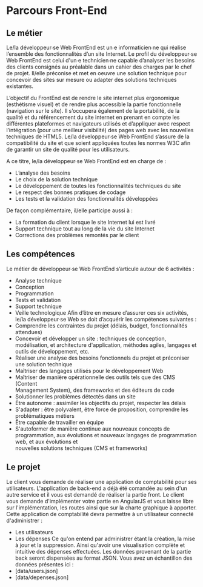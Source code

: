 # Parcours Front-End
## Le métier
Le/la développeur∙se Web Front­End est un∙e informaticien∙ne qui réalise l’ensemble des fonctionnalités d’un site Internet. Le profil du développeur∙se Web Front­End est celui d'un∙e technicien∙ne capable d’analyser les besoins des clients consignés au préalable dans un cahier des charges par le chef de projet. Il/elle préconise et met en oeuvre une solution technique pour concevoir des sites sur mesure ou adapter des solutions techniques existantes. 

L’objectif du Front­End est de rendre le site internet plus ergonomique (esthétisme visuel) et de rendre plus accessible la partie fonctionnelle (navigation sur le site). Il s’occupera également de la portabilité, de la qualité et du référencement du site internet en prenant en compte les différentes plateformes et navigateurs utilisés et d’appliquer avec respect 
l’intégration (pour une meilleur visibilité) des pages web avec les nouvelles techniques de HTML5. Le/la développeur∙se Web Front­End s’assure de la compatibilité du site et que soient appliquées toutes les normes W3C afin de garantir un site de qualité pour les utilisateurs. 
 
A ce titre, le/la développeur∙se Web Front­End est en charge de : 
* L’analyse des besoins  
* Le choix de la solution technique  
* Le développement de toutes les fonctionnalités techniques du site  
* Le respect des bonnes pratiques de codage  
* Les tests et la validation des fonctionnalités développées 

De façon complémentaire, il/elle participe aussi à : 
* La formation du client lorsque le site Internet lui est livré 
* Support technique tout au long de la vie du site Internet  
* Corrections des problèmes remontés par le client 

## Les compétences

Le métier de développeur∙se Web Front­End s’articule autour de 6 activités : 
* Analyse technique  
* Conception  
* Programmation 
* Tests et validation 
* Support technique 
* Veille technologique 
Afin d’être en mesure d’assurer ces six activités, le/la développeur∙se Web se doit d’acquérir les compétences suivantes : 
* Comprendre les contraintes du projet (délais, budget, fonctionnalités attendues) 
* Concevoir et développer un site : techniques de conception, modélisation, et architecture d'application, méthodes agiles, langages et outils de développement, etc. 
* Réaliser une analyse des besoins fonctionnels du projet et préconiser une solution technique 
* Maîtriser des langages utilisés pour le développement Web 
* Maîtriser de manière opérationnelle des outils tels que des CMS (Content  
Management System), des frameworks et des éditeurs de code 
* Solutionner les problèmes détectés dans un site 
* Être autonome : assimiler les objectifs du projet, respecter les délais 
* S'adapter : être polyvalent, être force de proposition, comprendre les problématiques métiers 
* Être capable de travailler en équipe 
* S'auto­former de manière continue aux nouveaux concepts de programmation, aux 
évolutions et nouveaux langages de programmation web, et aux évolutions et  
nouvelles solutions techniques (CMS et frameworks) 

## Le projet
Le client vous demande de réaliser une application de comptabilité pour ses utilisateurs. 
L'application de back-end a déjà été comandée au sein d'un autre service et il vous est demandé de réaliser la partie front. Le client vous demande d'implémenter votre partie en AngularJS et vous laisse libre sur l'implémentation, les routes ainsi que sur la charte graphique à apporter. 
Cette application de comptabilité devra permettre à un utilisateur connecté d'administrer : 
* Les utilisateurs
* Les dépenses
Ce qu'on entend par administrer étant la création, la mise à jour et la suppression. Ainsi qu'avoir une visualisation complète et intuitive des dépenses effectuées. 
Les données provenant de la partie back seront dispensées au format JSON. Vous avez un échantillon des données présentes ici : 
* [data/users.json]
* [data/depenses.json]





